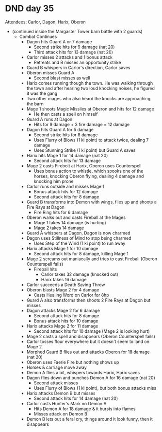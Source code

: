 # DND day 35
Attendees: Carlor, Dagon, Harix, Oberon

-  (continued inside the Margaster Tower barn battle with 2 guards)
    - Combat Continues
        - Dagon hits Guard A or 7 damage
            - Second strike hits for 9 damage (nat 20)
            - Third attack hits for 13 damage (nat 20)
        - Carlor misses 2 attacks and 1 bonus attack
            - Retreats and B misses an opportunity strike
        - Guard B whispers in Carlor's direction, Carlor saves
        - Oberon misses Guard A
            - Second blast misses as well
        * Harix comes running though the town. He was walking through the town and after hearing two loud knocking noises, he figured it was the gang
        * Two other mages who also heard the knocks are approaching the barn
        - Mage 1 shoots Magic Missiles at Oberon and hits for 12 damage
            - He then casts a spell on himself
        - Guard A runs at Dagon
            - Hits for 9 damage + 3 fire damage = 12 damage
        - Dagon hits Guard A for 5 damage
            - Second strike hits for 8 damage
            - Uses Flurry of Blows (1 ki point) to attack twice, dealing 7 damage
            - Uses Stunning Strike (1 ki point) but Guard A saves
        - Harix hits Mage 1 for 14 damage (nat 20)
            - Second attack hits for 13 damage
        - Mage 2 casts Firebolt at Harix, Oberon uses Counterspell
            - Uses bonus action to whistle, which spooks one of the horses, knocking Oberon flying, dealing 4 damage and knocking him prone
        - Carlor runs outside and misses Mage 1
            - Bonus attack hits for 12 damage
            - Second attack hits for 8 damage
        - Guard B transforms into Demon with wings, flies up and shoots a Fire Rays at Dagon
            - Fire Ring hits for 6 damage
        - Oberon walks out and casts Fireball at the Mages
            - Mage 1 takes 14 damage (is hurting)
            - Mage 2 takes 14 damage
        - Guard A whispers at Dagon, Dagon is now charmed
        - Dagon uses Stillness of Mind to stop being charmed
            - Uses Step of the Wind (1 ki point) to run away
        - Harix attacks Mage 1 for 10 damage
            - Second attack hits for 8 damage, killing Mage 1
        - Mage 2 screams out maniacally and tries to cast Fireball (Oberon Counterspell fails)
            - Fireball hits
                - Carlor takes 32 damage (knocked out)
                - Harix takes 16 damage
        - Carlor succeeds a Death Saving Throw
        - Oberon blasts Mage 2 for 4 damage
            - Casts Healing Word on Carlor for 8hp
        - Guard A also transforms then shoots 2 Fire Rays at Dagon but misses
        - Dagon attacks Mage 2 for 6 damage
            - Second attack hits for 8 damage
            - Bonus attack hits for 10 damage
        - Harix attacks Mage 2 for 11 damage
            - Second attack hits for 10 damage (Mage 2 is looking hurt)
        - Mage 2 casts a spell and disappears (Oberon Counterspell fails)
        - Carlor tosses flour everywhere but it doesn't seem to land on Mage 2
        - Morphed Gaurd B flies out and attacks Oberon for 18 damage (nat 20)
        - Oberon uses Faerie Fire but nothing shows up
        * Horses & carriage move away
        - Demon A flies a bit, whispers towards Harix, Harix saves
        - Dagon flies down and punches Demon A for 16 damage (nat 20)
            - Second attack misses
            - Uses Flurry of Blows (1 ki point), but both bonus attacks miss
        - Harix attacks Demon B but misses
            - Second attack hits for 14 damage (nat 20)
        - Carlor casts Hunter's Mark no Demon A
            - Hits Demon A for 18 damage & it bursts into flames
            - Misses attack on Demon B
        - Demon B lets out a feral cry, things around it look funny, then it disappears
